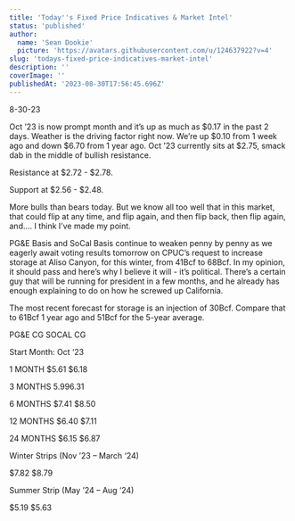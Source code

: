 ```yaml
---
title: 'Today''s Fixed Price Indicatives & Market Intel'
status: 'published'
author:
  name: 'Sean Dookie'
  picture: 'https://avatars.githubusercontent.com/u/124637922?v=4'
slug: 'todays-fixed-price-indicatives-market-intel'
description: ''
coverImage: ''
publishedAt: '2023-08-30T17:56:45.696Z'
---
```


8-30-23

Oct ’23 is now prompt month and it’s up as much as $0.17 in the past 2 days. Weather is the driving factor right now. We’re up $0.10 from 1 week ago and down $6.70 from 1 year ago. Oct ’23 currently sits at $2.75, smack dab in the middle of bullish resistance.

Resistance at $2.72 - $2.78.

Support at $2.56 - $2.48.

More bulls than bears today. But we know all too well that in this market, that could flip at any time, and flip again, and then flip back, then flip again, and…. I think I’ve made my point.

PG&E Basis and SoCal Basis continue to weaken penny by penny as we eagerly await voting results tomorrow on CPUC’s request to increase storage at Aliso Canyon, for this winter, from 41Bcf to 68Bcf. In my opinion, it should pass and here’s why I believe it will - it’s political. There’s a certain guy that will be running for president in a few months, and he already has enough explaining to do on how he screwed up California.

The most recent forecast for storage is an injection of 30Bcf. Compare that to 61Bcf 1 year ago and 51Bcf for the 5-year average.

PG&E CG SOCAL CG

Start Month: Oct ‘23

1 MONTH $5.61 $6.18

3 MONTHS $5.99 $6.31

6 MONTHS $7.41 $8.50

12 MONTHS $6.40 $7.11

24 MONTHS $6.15 $6.87

Winter Strips (Nov ’23 – March ‘24)

$7.82 $8.79

Summer Strip (May ’24 – Aug ‘24)

$5.19 $5.63

